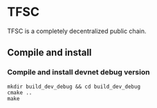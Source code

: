 # TFSC
TFSC is a completely decentralized public chain.

## Compile and install

### Compile and install devnet debug version

```
mkdir build_dev_debug && cd build_dev_debug
cmake .. 
make
```
